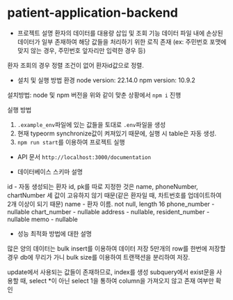 # patient-application-backend

- 프로젝트 설명
  환자의 데이터를 대용량 삽입 및 조회 기능
  데이터 파일 내에 손상된 데이터가 일부 존재하여 해당 값들을 처리하기 위한 로직 존재
  (ex: 주민번호 포맷에 맞지 않는 경우, 주민번호 앞자리만 입력한 경우 등)

환자 조회의 경우 정렬 조건이 없어 환자id값으로 정렬.

- 설치 및 실행 방법
  환경
  node version: 22.14.0
  npm version: 10.9.2

설치방법: node 및 npm 버전을 위와 같이 맞춘 상황에서 `npm i` 진행

실행 방법

1. `.example_env`파일에 있는 값들을 토대로 `.env`파일을 생성
2. 현재 typeorm synchronize값이 켜져있기 때문에, 실행 시 table은 자동 생성.
3. `npm run start`를 이용하여 프로젝트 실행

- API 문서
  `http://localhost:3000/documentation`

- 데이터베이스 스키마 설명

id - 자동 생성되는 환자 id,
pk를 따로 지정한 것은 name, phoneNumber, chartNumber 세 값이 고유하지 않기 때문(같은 환자일 때, 차트번호를 업데이트하여 2개 이상이 되기 때문)
name - 환자 이름. not null, length 16
phone_number - nullable
chart_number - nullable
address - nullable,
resident_number - nullable
memo - nullable

- 성능 최적화 방법에 대한 설명

많은 양의 데이터는 bulk insert를 이용하여 데이터 저장
5만개의 row를 한번에 저장할 경우 db에 무리가 가니 bulk size를 이용하여 트랜잭션을 분리하여 저장.

update에서 사용되는 값들이 존재하므로, index를 생성
subquery에서 exist문을 사용할 때, select \*이 아닌 select 1을 통하여 column을 가져오지 않고 존재 여부만 확인
